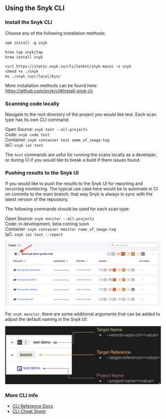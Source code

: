 ## Using the Snyk CLI

### Install the Snyk CLI
Choose any of the following installation methods:
```
npm install -g snyk
```
```
brew tap snyk/tap
brew install snyk
```
```
curl https://static.snyk.io/cli/latest/snyk-macos -o snyk
chmod +x ./snyk
mv ./snyk /usr/local/bin/
```
More installation methods can be found here: https://github.com/snyk/cli#install-snyk-cli

### Scanning code locally

Navigate to the root directory of the project you would like test. Each scan type has its own CLI command:

Open Source: `snyk test --all-projects` <br>
Code: `snyk code test` <br>
Container: `snyk container test name_of_image:tag` <br>
IaC: `snyk iac test`

The `test` commands are usful for running the scans locally as a developer, or during CI if you would like to break a build if there issues found. 

### Pushing results to the Snyk UI

If you would like to push the results to the Snyk UI for reporting and recurring monitoring. The typical use case here would be to automate in CI on commits to the main branch, that way Snyk is always in sync with the latest version of the repository.

The following commands should be used for each scan type:

Open Source: `snyk monitor --all-projects` <br>
Code: in development, beta coming soon <br>
Container: `snyk container monitor name_of_image:tag` <br>
IaC: `snyk iac test --report`

<img width="600" src="https://github.com/dylansnyk/poc-getting-started/blob/main/assets/monitor.png">

For `snyk monitor`, there are some additional arguments that can be added to adjust the default naming in the Snyk UI: 
<br>

<img width="600" src="https://github.com/dylansnyk/poc-getting-started/blob/main/assets/monitor-args.png">

### More CLI info

* [CLI Reference Docs](https://docs.snyk.io/snyk-cli/cli-reference)
* [CLI Cheat Sheet](https://res.cloudinary.com/snyk/image/upload/v1664236143/cheat-sheets/cheat-sheet-snyk-cli-v3.pdf)
